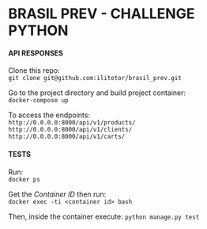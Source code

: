 # BRASIL PREV - CHALLENGE PYTHON

#### API RESPONSES

Clone this repo:\
` git clone git@github.com:ilitotor/brasil_prev.git `

Go to the project directory and build project container:\
` docker-compose up  `


To access the endpoints: \
`http://0.0.0.0:8000/api/v1/products/` \
`http://0.0.0.0:8000/api/v1/clients/` \
`http://0.0.0.0:8000/api/v1/carts/` 

#### TESTS

Run:\
`docker ps`

Get the _Container ID_ then run:\
`docker exec -ti <container id> bash`

Then, inside the container execute:
`python manage.py test`
